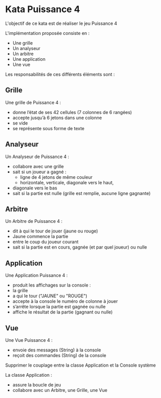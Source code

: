 # Kata Puissance 4
L'objectif de ce kata est de réaliser le jeu Puissance 4

L'implémentation proposée consiste en :
- Une grille
- Un analyseur
- Un arbitre
- Une application
- Une vue

Les responsabilités de ces différents éléments sont :

## Grille
Une grille de Puissance 4 :
- donne l’état de ses 42 cellules (7 colonnes de 6 rangées)
- accepte jusqu’à 6 jetons dans une colonne
- se vide
- se représente sous forme de texte

## Analyseur
Un Analyseur de Puissance 4 :
- collabore avec une grille
- sait si un joueur a gagné :
  - ligne de 4 jetons de même couleur
  - horizontale, verticale, diagonale vers le haut, 
- diagonale vers le bas
- sait si la partie est nulle (grille est remplie, aucune ligne gagnante)

## Arbitre
Un Arbitre de Puissance 4 :
- dit à qui le tour de jouer (jaune ou rouge)
- Jaune commence la partie
- entre le coup du joueur courant 
- sait si la partie est en cours, gagnée (et par quel joueur) ou nulle

## Application
Une Application Puissance 4 :
- produit les affichages sur la console :
- la grille 
- a qui le tour ("JAUNE" ou "ROUGE")
- accepte à la console le numéro de colonne à jouer
- s’arrête lorsque la partie est gagnée ou nulle
- affiche le résultat de la partie (gagnant ou nulle)

## Vue
Une Vue Puissance 4 :
- envoie des messages (String) à la console
- reçoit des commandes (String) de la console

Supprimer le couplage entre la classe Application et la Console système

La classe Application :
- assure la boucle de jeu
- collabore avec un Arbitre, une Grille, une Vue
